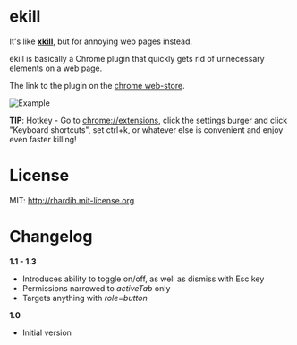 ekill
=============

It's like [**xkill**](https://en.wikipedia.org/wiki/Xkill), but for annoying web pages instead.

ekill is basically a Chrome plugin that quickly gets rid of unnecessary elements on a web page.

The link to the plugin on the [chrome
web-store](https://chrome.google.com/webstore/detail/ekill/lcgdpfaiipaelnpepigdafiogebaeedg?hl=en).

![Example](https://raw.githubusercontent.com/rhardih/ekill/master/example.gif)


**TIP**: Hotkey - Go to [chrome://extensions](chrome://extensions), click the settings burger and click "Keyboard shortcuts", set ctrl+k, or whatever else is convenient and enjoy even faster killing!

# License

MIT: http://rhardih.mit-license.org

# Changelog

**1.1 - 1.3**

- Introduces ability to toggle on/off, as well as dismiss with Esc key
- Permissions narrowed to *activeTab* only
- Targets anything with *role=button*

**1.0**

- Initial version
